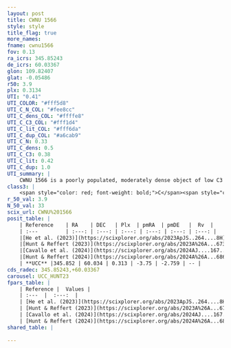 ```yaml
---
layout: post
title: CWNU 1566
style: style
title_flag: true
more_names: 
fname: cwnu1566
fov: 0.13
ra_icrs: 345.85243
de_icrs: 60.03367
glon: 109.82407
glat: -0.05486
r50: 3.9
plx: 0.3134
UTI: "0.41"
UTI_COLOR: "#fff5d8"
UTI_C_N_COL: "#fee8cc"
UTI_C_dens_COL: "#ffffe8"
UTI_C_C3_COL: "#fff1d4"
UTI_C_lit_COL: "#fff6da"
UTI_C_dup_COL: "#a6cab9"
UTI_C_N: 0.33
UTI_C_dens: 0.5
UTI_C_C3: 0.38
UTI_C_lit: 0.42
UTI_C_dup: 1.0
UTI_summary: |
    CWNU 1566 is a poorly populated, moderately dense object of low C3 quality. It was recently reported in the literature.
class3: |
    <span style="color: red; font-weight: bold;">C</span><span style="color: #FFC300; font-weight: bold;">B</span>
r_50_val: 3.9
N_50_val: 33
scix_url: CWNU%201566
posit_table: |
    | Reference    | RA    | DEC   | Plx  | pmRA  | pmDE   |  Rv  |
    | :---         | :---: | :---: | :---: | :---: | :---: | :---: |
    |[He et al. (2023)](https://scixplorer.org/abs/2023ApJS..264....8H) | 345.862 | 60.031 | 0.313 | -3.75 | -2.761 | -- |
    |[Hunt & Reffert (2023)](https://scixplorer.org/abs/2023A%26A...673A.114H) | 345.867 | 60.064 | 0.319 | -3.788 | -2.759 | -- |
    |[Cavallo et al. (2024)](https://scixplorer.org/abs/2024AJ....167...12C) | 345.851 | 60.026 | 0.317 | -- | -- | -- |
    |[Hunt & Reffert (2024)](https://scixplorer.org/abs/2024A%26A...686A..42H) | 345.867 | 60.064 | 0.319 | -3.788 | -2.759 | -- |
    | **UCC** |345.852 | 60.034 | 0.313 | -3.75 | -2.759 | -- | 
cds_radec: 345.85243,+60.03367
carousel: UCC_HUNT23
fpars_table: |
    | Reference |  Values |
    | :---  |  :---:  |
    | [He et al. (2023)](https://scixplorer.org/abs/2023ApJS..264....8H) | `A0=3.7, m-M=12.65, logAge=6.8` |
    | [Hunt & Reffert (2023)](https://scixplorer.org/abs/2023A%26A...673A.114H) | `AV50=3.239, diffAV50=2.008, MOD50=12.456, logAge50=7.284` |
    | [Cavallo et al. (2024)](https://scixplorer.org/abs/2024AJ....167...12C) | `AV50=3.13, dMod50=12.98, logAge50=7.2, [Fe/H]50=0.6` |
    | [Hunt & Reffert (2024)](https://scixplorer.org/abs/2024A%26A...686A..42H) | `MassJ=224.997` |
shared_table: |
    
---
```

